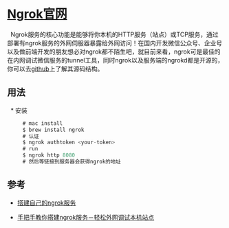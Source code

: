 # [Ngrok官网](https://ngrok.com/)

   Ngrok服务的核心功能是能够将你本机的HTTP服务（站点）或TCP服务，通过部署有ngrok服务的外网伺服器暴露给外网访问！在国内开发微信公众号、企业号以及做前端开发的朋友想必对ngrok都不陌生吧，就目前来看，ngrok可是最佳的在内网调试微信服务的tunnel工具，同时ngrok以及服务端的ngrokd都是开源的，你可以去[github](https://github.com/inconshreveable/ngrok)上了解其源码结构。
   
## 用法 

   * 安装
   
   ```go
        # mac install 
        $ brew install ngrok
        # 认证
        $ ngrok authtoken <your-token>
        # run
        $ ngrok http 8080
        # 然后等链接到服务器会获得ngrok的地址
   ```
      
## 参考
   * [搭建自己的ngrok服务](http://tonybai.com/2015/03/14/selfhost-ngrok-service/)
   
   * [手把手教你搭建ngrok服务－轻松外网调试本机站点](https://aotu.io/notes/2016/02/19/ngrok/)   
      
      
      
      
      
      
